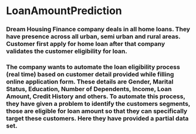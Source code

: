 # LoanAmountPrediction


### Dream Housing Finance company deals in all home loans. They have presence across all urban, semi urban and rural areas. Customer first apply for home loan after that company validates the customer eligibility for loan.

### The company wants to automate the loan eligibility process (real time) based on customer detail provided while filling online application form. These details are Gender, Marital Status, Education, Number of Dependents, Income, Loan Amount, Credit History and others. To automate this process, they have given a problem to identify the customers segments, those are eligible for loan amount so that they can specifically target these customers. Here they have provided a partial data set.
